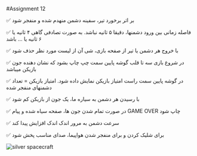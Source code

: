 #Assignment 12

✅ بر اثر برخورد تیر، سفینه دشمن منهدم شده و منفجر شود 

✅ فاصله زمانی بین ورود دشمنها، دقیقا ۵ ثانیه نباشد. به صورت تصادفی گاهی ۴ ثانیه یا ۶ ثانیه یا … باشد

✅ با خروج هر دشمن یا تیر از صفحه بازی، شی آن از لیست مورد نظر حذف شود

✅ در شروع بازی سه تا قلب گوشه پایین سمت چپ چاپ بشود که نشان دهنده جون بازیکن میباشد

✅ در گوشه پایین سمت راست امتیاز بازیکن نمایش داده شود. امتیاز بازیکن = تعداد دشمنهای منفجر شده

✅ با رسیدن هر دشمن به سیاره ما، یک جون از بازیکن کم شود

✅ در صورت تمام شدن جون ها، صفحه سیاه شده و پیام GAME OVER چاپ شود

✅ سرعت دشمن به مرور اندک اندک افزایش پیدا کند

✅ برای شلیک کردن و برای منفجر شدن هواپیما، صدای مناسب پخش شود



![silver spacecraft](https://user-images.githubusercontent.com/76538787/151369965-90b5840b-c47f-45d4-8ec7-e604c68c222a.png)

